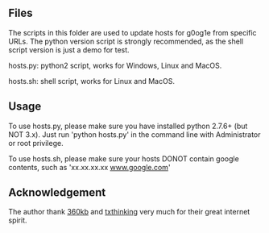 Files
------
The scripts in this folder are used to update hosts for g0og1e from specific URLs.
The python version script is strongly recommended, as the shell script version is just a demo for test.

hosts.py: python2 script, works for Windows, Linux and MacOS.

hosts.sh: shell script, works for Linux and MacOS. 


Usage
------
To use hosts.py, please make sure you have installed python 2.7.6+ (but NOT 3.x). Just run 'python hosts.py' in the command line with Administrator or root privilege.

To use hosts.sh, please make sure your hosts DONOT contain google contents, such as 'xx.xx.xx.xx www.google.com'

Acknowledgement
------
The author thank [360kb](http://www.360kb.com/kb/2_122.html) and [txthinking](https://github.com/txthinking/google-hosts) very much for their great internet spirit.
